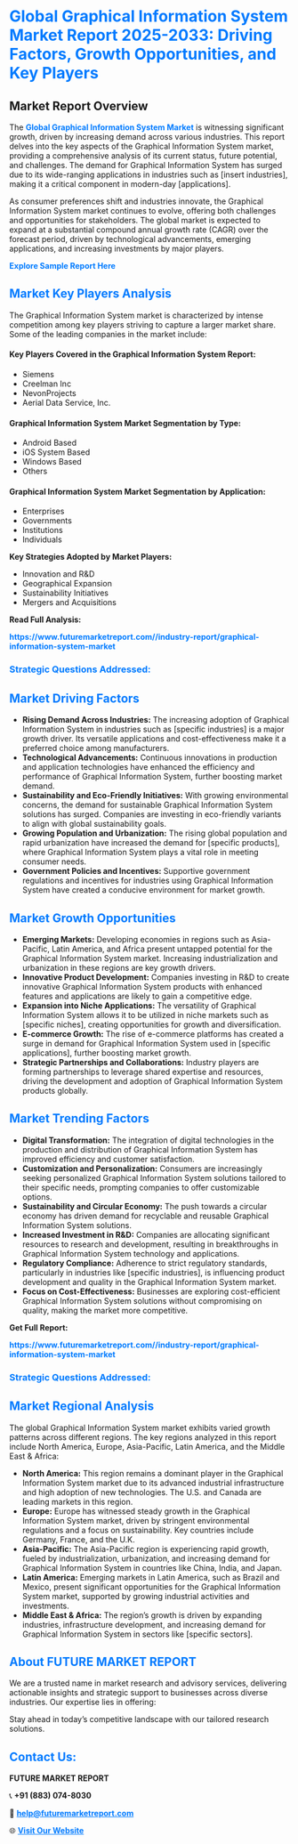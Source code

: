 <h1 style="color: #007BFF;">Global Graphical Information System Market Report 2025-2033: Driving Factors, Growth Opportunities, and Key Players</h1>

<section id="overview">
<h2>Market Report Overview</h2>
<p>The <a href="https://www.futuremarketreport.com//industry-report/graphical-information-system-market" style="color: #007BFF; text-decoration: none;"><strong>Global Graphical Information System Market</strong></a> is witnessing significant growth, driven by increasing demand across various industries. This report delves into the key aspects of the Graphical Information System market, providing a comprehensive analysis of its current status, future potential, and challenges. The demand for Graphical Information System has surged due to its wide-ranging applications in industries such as [insert industries], making it a critical component in modern-day [applications].</p>
<p>As consumer preferences shift and industries innovate, the Graphical Information System market continues to evolve, offering both challenges and opportunities for stakeholders. The global market is expected to expand at a substantial compound annual growth rate (CAGR) over the forecast period, driven by technological advancements, emerging applications, and increasing investments by major players.</p>
</section>

<section id="overview">
<p><a href="https://www.futuremarketreport.com//request-sample/reportId=76374" style="color: #007BFF; text-decoration: none;"><strong>Explore Sample Report Here</strong></a></p>
</section>

<section id="key-players">
<h2 style="color: #007BFF;">Market Key Players Analysis</h2>
<p>The Graphical Information System market is characterized by intense competition among key players striving to capture a larger market share. Some of the leading companies in the market include:</p>
<h4>Key Players Covered in the Graphical Information System Report:</h4>
<ul><li>Siemens</li><li>Creelman Inc</li><li>NevonProjects</li><li>Aerial Data Service, Inc.</li></ul>
<h4>Graphical Information System Market Segmentation by Type:</h4>
<ul><li>Android Based</li><li>iOS System Based</li><li>Windows Based</li><li>Others</li></ul>

<h4>Graphical Information System Market Segmentation by Application:</h4>
<ul><li>Enterprises</li><li>Governments</li><li>Institutions</li><li>Individuals</li></ul>
<p><strong>Key Strategies Adopted by Market Players:</strong></p>
<ul>
<li>Innovation and R&D</li>
<li>Geographical Expansion</li>
<li>Sustainability Initiatives</li>
<li>Mergers and Acquisitions</li>
</ul>
</section>

<section>
<p><strong>Read Full Analysis: </strong></p><a href="https://www.futuremarketreport.com//industry-report/graphical-information-system-market" style="color: #007BFF; text-decoration: none;"><strong>https://www.futuremarketreport.com//industry-report/graphical-information-system-market</strong></a>
<h3 style="color: #007BFF;">Strategic Questions Addressed:</h3>
</section>

<section id="driving-factors">
<h2 style="color: #007BFF;">Market Driving Factors</h2>
<ul>
<li><strong>Rising Demand Across Industries:</strong> The increasing adoption of Graphical Information System in industries such as [specific industries] is a major growth driver. Its versatile applications and cost-effectiveness make it a preferred choice among manufacturers.</li>
<li><strong>Technological Advancements:</strong> Continuous innovations in production and application technologies have enhanced the efficiency and performance of Graphical Information System, further boosting market demand.</li>
<li><strong>Sustainability and Eco-Friendly Initiatives:</strong> With growing environmental concerns, the demand for sustainable Graphical Information System solutions has surged. Companies are investing in eco-friendly variants to align with global sustainability goals.</li>
<li><strong>Growing Population and Urbanization:</strong> The rising global population and rapid urbanization have increased the demand for [specific products], where Graphical Information System plays a vital role in meeting consumer needs.</li>
<li><strong>Government Policies and Incentives:</strong> Supportive government regulations and incentives for industries using Graphical Information System have created a conducive environment for market growth.</li>
</ul>
</section>

<section id="growth-opportunities">
<h2 style="color: #007BFF;">Market Growth Opportunities</h2>
<ul>
<li><strong>Emerging Markets:</strong> Developing economies in regions such as Asia-Pacific, Latin America, and Africa present untapped potential for the Graphical Information System market. Increasing industrialization and urbanization in these regions are key growth drivers.</li>
<li><strong>Innovative Product Development:</strong> Companies investing in R&D to create innovative Graphical Information System products with enhanced features and applications are likely to gain a competitive edge.</li>
<li><strong>Expansion into Niche Applications:</strong> The versatility of Graphical Information System allows it to be utilized in niche markets such as [specific niches], creating opportunities for growth and diversification.</li>
<li><strong>E-commerce Growth:</strong> The rise of e-commerce platforms has created a surge in demand for Graphical Information System used in [specific applications], further boosting market growth.</li>
<li><strong>Strategic Partnerships and Collaborations:</strong> Industry players are forming partnerships to leverage shared expertise and resources, driving the development and adoption of Graphical Information System products globally.</li>
</ul>
</section>

<section id="trending-factors">
<h2 style="color: #007BFF;">Market Trending Factors</h2>
<ul>
<li><strong>Digital Transformation:</strong> The integration of digital technologies in the production and distribution of Graphical Information System has improved efficiency and customer satisfaction.</li>
<li><strong>Customization and Personalization:</strong> Consumers are increasingly seeking personalized Graphical Information System solutions tailored to their specific needs, prompting companies to offer customizable options.</li>
<li><strong>Sustainability and Circular Economy:</strong> The push towards a circular economy has driven demand for recyclable and reusable Graphical Information System solutions.</li>
<li><strong>Increased Investment in R&D:</strong> Companies are allocating significant resources to research and development, resulting in breakthroughs in Graphical Information System technology and applications.</li>
<li><strong>Regulatory Compliance:</strong> Adherence to strict regulatory standards, particularly in industries like [specific industries], is influencing product development and quality in the Graphical Information System market.</li>
<li><strong>Focus on Cost-Effectiveness:</strong> Businesses are exploring cost-efficient Graphical Information System solutions without compromising on quality, making the market more competitive.</li>
</ul>
</section>

<section>
<p><strong>Get Full Report: </strong></p><a href="https://www.futuremarketreport.com//industry-report/graphical-information-system-market" style="color: #007BFF; text-decoration: none;"><strong>https://www.futuremarketreport.com//industry-report/graphical-information-system-market</strong></a>
<h3 style="color: #007BFF;">Strategic Questions Addressed:</h3>
</section>


<section id="regional-analysis">
<h2 style="color: #007BFF;">Market Regional Analysis</h2>
<p>The global Graphical Information System market exhibits varied growth patterns across different regions. The key regions analyzed in this report include North America, Europe, Asia-Pacific, Latin America, and the Middle East & Africa:</p>
<ul>
<li><strong>North America:</strong> This region remains a dominant player in the Graphical Information System market due to its advanced industrial infrastructure and high adoption of new technologies. The U.S. and Canada are leading markets in this region.</li>
<li><strong>Europe:</strong> Europe has witnessed steady growth in the Graphical Information System market, driven by stringent environmental regulations and a focus on sustainability. Key countries include Germany, France, and the U.K.</li>
<li><strong>Asia-Pacific:</strong> The Asia-Pacific region is experiencing rapid growth, fueled by industrialization, urbanization, and increasing demand for Graphical Information System in countries like China, India, and Japan.</li>
<li><strong>Latin America:</strong> Emerging markets in Latin America, such as Brazil and Mexico, present significant opportunities for the Graphical Information System market, supported by growing industrial activities and investments.</li>
<li><strong>Middle East & Africa:</strong> The region’s growth is driven by expanding industries, infrastructure development, and increasing demand for Graphical Information System in sectors like [specific sectors].</li>
</ul>
</section>

<footer>
<h2 style="color: #007BFF;">About FUTURE MARKET REPORT</h2>
<p>We are a trusted name in market research and advisory services, delivering actionable insights and strategic support to businesses across diverse industries. Our expertise lies in offering:</p>

<p>Stay ahead in today’s competitive landscape with our tailored research solutions.</p>

<h2 style="color: #007BFF;">Contact Us:</h2>
<p><strong>FUTURE MARKET REPORT</strong></p>
<p>📞 <strong>+91 (883) 074-8030</strong></p>
<p>📧 <strong><a href="mailto:help@futuremarketreport.com" style="color: #007BFF;">help@futuremarketreport.com</a></strong></p>
<p>🌐 <strong><a href="https://www.futuremarketreport.com/" style="color: #007BFF;">Visit Our Website</a></strong></p>
</footer>